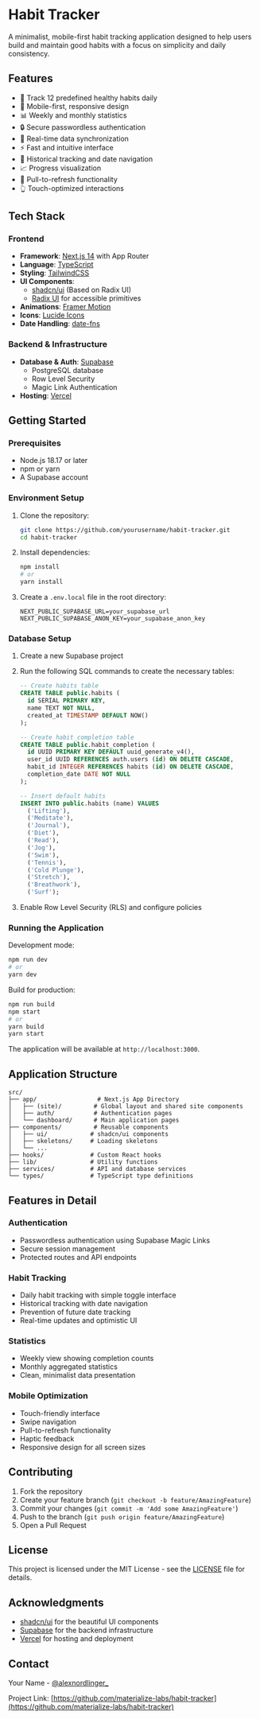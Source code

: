 # Habit Tracker

A minimalist, mobile-first habit tracking application designed to help users build and maintain good habits with a focus on simplicity and daily consistency.

## Features

- 🎯 Track 12 predefined healthy habits daily
- 📱 Mobile-first, responsive design
- 📊 Weekly and monthly statistics
- 🔒 Secure passwordless authentication
- 🔄 Real-time data synchronization
- ⚡ Fast and intuitive interface
- 📅 Historical tracking and date navigation
- 📈 Progress visualization
- 🔄 Pull-to-refresh functionality
- 👆 Touch-optimized interactions

## Tech Stack

### Frontend
- **Framework**: [Next.js 14](https://nextjs.org/) with App Router
- **Language**: [TypeScript](https://www.typescriptlang.org/)
- **Styling**: [TailwindCSS](https://tailwindcss.com/)
- **UI Components**: 
  - [shadcn/ui](https://ui.shadcn.com/) (Based on Radix UI)
  - [Radix UI](https://www.radix-ui.com/) for accessible primitives
- **Animations**: [Framer Motion](https://www.framer.com/motion/)
- **Icons**: [Lucide Icons](https://lucide.dev/)
- **Date Handling**: [date-fns](https://date-fns.org/)

### Backend & Infrastructure
- **Database & Auth**: [Supabase](https://supabase.com/)
  - PostgreSQL database
  - Row Level Security
  - Magic Link Authentication
- **Hosting**: [Vercel](https://vercel.com)

## Getting Started

### Prerequisites
- Node.js 18.17 or later
- npm or yarn
- A Supabase account

### Environment Setup
1. Clone the repository:
   ```bash
   git clone https://github.com/yourusername/habit-tracker.git
   cd habit-tracker
   ```

2. Install dependencies:
   ```bash
   npm install
   # or
   yarn install
   ```

3. Create a `.env.local` file in the root directory:
   ```env
   NEXT_PUBLIC_SUPABASE_URL=your_supabase_url
   NEXT_PUBLIC_SUPABASE_ANON_KEY=your_supabase_anon_key
   ```

### Database Setup
1. Create a new Supabase project
2. Run the following SQL commands to create the necessary tables:

   ```sql
   -- Create habits table
   CREATE TABLE public.habits (
     id SERIAL PRIMARY KEY,
     name TEXT NOT NULL,
     created_at TIMESTAMP DEFAULT NOW()
   );

   -- Create habit_completion table
   CREATE TABLE public.habit_completion (
     id UUID PRIMARY KEY DEFAULT uuid_generate_v4(),
     user_id UUID REFERENCES auth.users (id) ON DELETE CASCADE,
     habit_id INTEGER REFERENCES habits (id) ON DELETE CASCADE,
     completion_date DATE NOT NULL
   );

   -- Insert default habits
   INSERT INTO public.habits (name) VALUES
     ('Lifting'),
     ('Meditate'),
     ('Journal'),
     ('Diet'),
     ('Read'),
     ('Jog'),
     ('Swim'),
     ('Tennis'),
     ('Cold Plunge'),
     ('Stretch'),
     ('Breathwork'),
     ('Surf');
   ```

3. Enable Row Level Security (RLS) and configure policies

### Running the Application

Development mode:
```bash
npm run dev
# or
yarn dev
```

Build for production:
```bash
npm run build
npm start
# or
yarn build
yarn start
```

The application will be available at `http://localhost:3000`.

## Application Structure

```
src/
├── app/                 # Next.js App Directory
│   ├── (site)/         # Global layout and shared site components
│   ├── auth/           # Authentication pages
│   └── dashboard/      # Main application pages
├── components/         # Reusable components
│   ├── ui/            # shadcn/ui components
│   ├── skeletons/     # Loading skeletons
│   └── ...
├── hooks/             # Custom React hooks
├── lib/               # Utility functions
├── services/          # API and database services
└── types/             # TypeScript type definitions
```

## Features in Detail

### Authentication
- Passwordless authentication using Supabase Magic Links
- Secure session management
- Protected routes and API endpoints

### Habit Tracking
- Daily habit tracking with simple toggle interface
- Historical tracking with date navigation
- Prevention of future date tracking
- Real-time updates and optimistic UI

### Statistics
- Weekly view showing completion counts
- Monthly aggregated statistics
- Clean, minimalist data presentation

### Mobile Optimization
- Touch-friendly interface
- Swipe navigation
- Pull-to-refresh functionality
- Haptic feedback
- Responsive design for all screen sizes

## Contributing

1. Fork the repository
2. Create your feature branch (`git checkout -b feature/AmazingFeature`)
3. Commit your changes (`git commit -m 'Add some AmazingFeature'`)
4. Push to the branch (`git push origin feature/AmazingFeature`)
5. Open a Pull Request

## License

This project is licensed under the MIT License - see the [LICENSE](LICENSE) file for details.

## Acknowledgments

- [shadcn/ui](https://ui.shadcn.com/) for the beautiful UI components
- [Supabase](https://supabase.com/) for the backend infrastructure
- [Vercel](https://vercel.com/) for hosting and deployment

## Contact

Your Name - [@alexnordlinger_](https://x.com/alexnordlinger_)

Project Link: [https://github.com/materialize-labs/habit-tracker](https://github.com/materialize-labs/habit-tracker)
